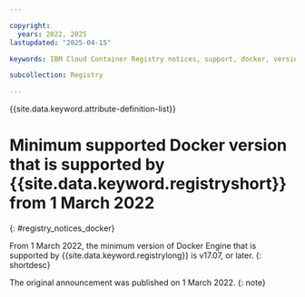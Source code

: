 ```yaml
---

copyright:
  years: 2022, 2025
lastupdated: "2025-04-15"

keywords: IBM Cloud Container Registry notices, support, docker, version, minimum

subcollection: Registry

---
```


{{site.data.keyword.attribute-definition-list}}

# Minimum supported Docker version that is supported by {{site.data.keyword.registryshort}} from 1 March 2022
{: #registry_notices_docker}

From 1 March 2022, the minimum version of Docker Engine that is supported by {{site.data.keyword.registrylong}} is v17.07, or later.
{: shortdesc}

The original announcement was published on 1 March 2022.
{: note}
